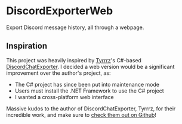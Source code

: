 # DiscordExporterWeb
Export Discord message history, all through a webpage.

## Inspiration
This project was heavily inspired by [Tyrrrz](https://github.com/Tyrrrz)'s C#-based [DiscordChatExporter](https://github.com/Tyrrrz/DiscordChatExporter). I decided a web version would be a significant improvement over the author's project, as:
- The C# project has since been put into maintenance mode
- Users must install the .NET Framework to use the C# project
- I wanted a cross-platform web interface

Massive kudos to the author of DiscordChatExporter, Tyrrrz, for their incredible work, and make sure to [check them out on Github](https://github.com/Tyrrrz)!
